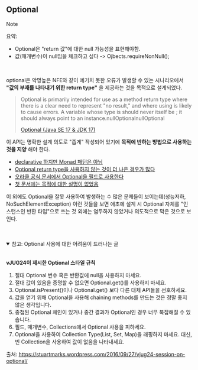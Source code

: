 ## Optional

> [!note]
> 요약: 
> - Optional은 "return 값"에 대한 null 가능성을 표현해야함.
> - 값(매개변수)이 null임을 체크하고 싶다 -> Ojbects.requireNonNull();

<br>

optional은 악명높은 NFE와 같이 예기치 못한 오류가 발생할 수 있는 시나리오에서 __"값의 부재를 나타내기 위한 return type"__ 을 제공하는 것을 목적으로 설계되었다.

> Optional is primarily intended for use as a method return type where there is a clear need to represent "no result," and where using is likely to cause errors. A variable whose type is should never itself be ; it should always point to an instance.nullOptionalnullOptional
> 
> [Optional (Java SE 17 & JDK 17)](https://docs.oracle.com/en/java/javase/17/docs/api/java.base/java/util/Optional.html)

이 API는 명확한 설계 의도로 "좁게" 작성되어 있기에 __목적에 반하는 방법으로 사용하는 것을 지양__ 해야 한다. <br>

- [declarative 하지만 Monad 패턴은 아님](https://www.baeldung.com/java-monads) <br>
- [Optional return type을 사용하지 않는 것이 더 나은 경우가 많다](https://www.baeldung.com/java-optional-return) <br>
- [오라클 공식 문서에서 Optional을 필드로 사용한다](https://www.oracle.com/technical-resources/articles/java/java8-optional.html) <br>
- [첫 문서에는 목적에 대한 설명이 없었음](https://docs.oracle.com/javase/8/docs/api/)

이 외에도 Optional을 잘못 사용하여 발생하는 수 많은 문제들이 보이는데(성능저하, NoSuchElementException) 이런 것들을 보면 애초에 설계 시 Optional 자체를 "인스턴스인 반환 타입"으로 쓰는 것 외에는 염두하지 않았거나 의도적으로 막은 것으로 보인다. 

<br>
<br>


<details open>
<summary>참고: Optional 사용에 대한 어려움이 드러나는 글</summary>
  
  <br>
  
  __vJUG24이 제시한 Optional 스타일 규칙__<br>
  
  1. 절대 Optional 변수 혹은 반환값에 null을 사용하지 마세요.<br>  
  1. 절대 값이 있음을 증명할 수 없으면 Optional.get()를 사용하지 마세요.<br>  
  3. Optional.isPresent()이나 Optional.get() 보다 다른 대체 API들을 선호하세요.<br>  
  4. 값을 얻기 위해 Optional을 사용해 chaining methods를 만드는 것은 정말 좋지 않은 생각입니다.<br>  
  5. 중첩된 Optional 체인이 있거나 중간 결과가 Optional인 경우 너무 복잡해질 수 있습니다.<br>  
  6. 필드, 매개변수, Collections에서 Optional 사용을 피하세요. <br>  
  7. Optional을 사용하여 Collection Type(List, Set, Map)을 래핑하지 마세요. 대신, 빈 Collection을 사용하여 값이 없음을 나타내세요.<br>

  출처: https://stuartmarks.wordpress.com/2016/09/27/vjug24-session-on-optional/
</details>
